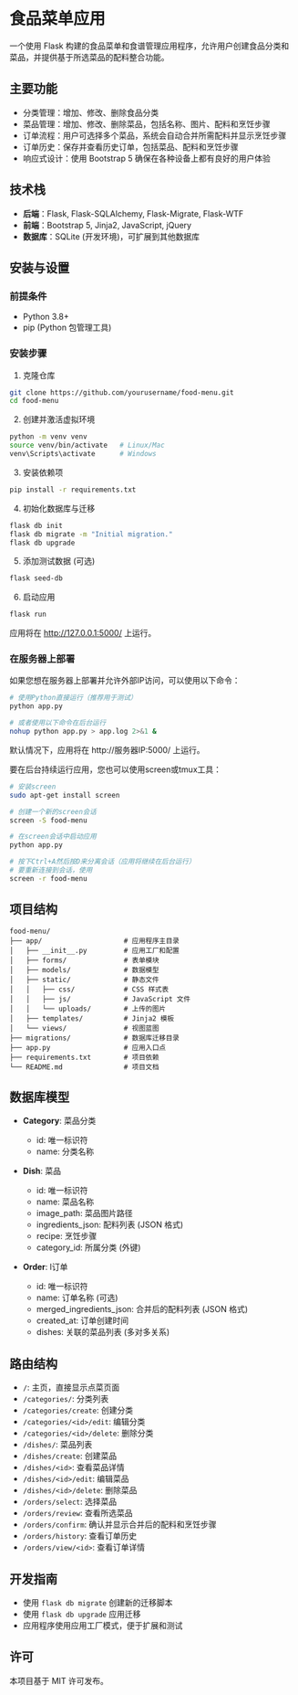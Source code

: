 # 食品菜单应用

一个使用 Flask 构建的食品菜单和食谱管理应用程序，允许用户创建食品分类和菜品，并提供基于所选菜品的配料整合功能。

## 主要功能

- 分类管理：增加、修改、删除食品分类
- 菜品管理：增加、修改、删除菜品，包括名称、图片、配料和烹饪步骤
- 订单流程：用户可选择多个菜品，系统会自动合并所需配料并显示烹饪步骤
- 订单历史：保存并查看历史订单，包括菜品、配料和烹饪步骤
- 响应式设计：使用 Bootstrap 5 确保在各种设备上都有良好的用户体验

## 技术栈

- **后端**：Flask, Flask-SQLAlchemy, Flask-Migrate, Flask-WTF
- **前端**：Bootstrap 5, Jinja2, JavaScript, jQuery
- **数据库**：SQLite (开发环境)，可扩展到其他数据库

## 安装与设置

### 前提条件

- Python 3.8+
- pip (Python 包管理工具)

### 安装步骤

1. 克隆仓库

```bash
git clone https://github.com/yourusername/food-menu.git
cd food-menu
```

2. 创建并激活虚拟环境

```bash
python -m venv venv
source venv/bin/activate   # Linux/Mac
venv\Scripts\activate      # Windows
```

3. 安装依赖项

```bash
pip install -r requirements.txt
```

4. 初始化数据库与迁移

```bash
flask db init
flask db migrate -m "Initial migration."
flask db upgrade
```

5. 添加测试数据 (可选)

```bash
flask seed-db
```

6. 启动应用

```bash
flask run
```

应用将在 http://127.0.0.1:5000/ 上运行。

### 在服务器上部署

如果您想在服务器上部署并允许外部IP访问，可以使用以下命令：

```bash
# 使用Python直接运行（推荐用于测试）
python app.py

# 或者使用以下命令在后台运行
nohup python app.py > app.log 2>&1 &
```

默认情况下，应用将在 http://服务器IP:5000/ 上运行。

要在后台持续运行应用，您也可以使用screen或tmux工具：

```bash
# 安装screen
sudo apt-get install screen

# 创建一个新的screen会话
screen -S food-menu

# 在screen会话中启动应用
python app.py

# 按下Ctrl+A然后按D来分离会话（应用将继续在后台运行）
# 要重新连接到会话，使用
screen -r food-menu
```

## 项目结构

```
food-menu/
├── app/                    # 应用程序主目录
│   ├── __init__.py         # 应用工厂和配置
│   ├── forms/              # 表单模块
│   ├── models/             # 数据模型
│   ├── static/             # 静态文件
│   │   ├── css/            # CSS 样式表
│   │   ├── js/             # JavaScript 文件
│   │   └── uploads/        # 上传的图片
│   ├── templates/          # Jinja2 模板
│   └── views/              # 视图蓝图
├── migrations/             # 数据库迁移目录
├── app.py                  # 应用入口点
├── requirements.txt        # 项目依赖
└── README.md               # 项目文档
```

## 数据库模型

- **Category**: 菜品分类
  - id: 唯一标识符
  - name: 分类名称

- **Dish**: 菜品
  - id: 唯一标识符
  - name: 菜品名称
  - image_path: 菜品图片路径
  - ingredients_json: 配料列表 (JSON 格式)
  - recipe: 烹饪步骤
  - category_id: 所属分类 (外键)

- **Order**: l订单
  - id: 唯一标识符
  - name: 订单名称 (可选)
  - merged_ingredients_json: 合并后的配料列表 (JSON 格式)
  - created_at: 订单创建时间
  - dishes: 关联的菜品列表 (多对多关系)

## 路由结构

- `/`: 主页，直接显示点菜页面
- `/categories/`: 分类列表
- `/categories/create`: 创建分类
- `/categories/<id>/edit`: 编辑分类
- `/categories/<id>/delete`: 删除分类
- `/dishes/`: 菜品列表
- `/dishes/create`: 创建菜品
- `/dishes/<id>`: 查看菜品详情
- `/dishes/<id>/edit`: 编辑菜品
- `/dishes/<id>/delete`: 删除菜品
- `/orders/select`: 选择菜品
- `/orders/review`: 查看所选菜品
- `/orders/confirm`: 确认并显示合并后的配料和烹饪步骤
- `/orders/history`: 查看订单历史
- `/orders/view/<id>`: 查看订单详情

## 开发指南

- 使用 `flask db migrate` 创建新的迁移脚本
- 使用 `flask db upgrade` 应用迁移
- 应用程序使用应用工厂模式，便于扩展和测试

## 许可

本项目基于 MIT 许可发布。
